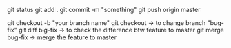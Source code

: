 git status
git add .
git commit -m "something"
git push origin master

git checkout -b "your branch name"
git checkout -> to change branch "bug-fix"
git diff big-fix -> to check the difference btw feature to master
git merge bug-fix -> merge the feature to master
